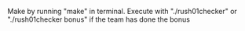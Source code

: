 Make by running "make" in terminal.
Execute with "./rush01checker" or "./rush01checker bonus" if the team has done the bonus